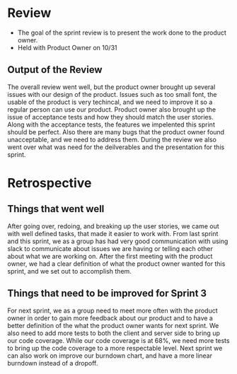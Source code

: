 # Review 
- The goal of the sprint review is to present the work done to the product owner. 
- Held with Product Owner on 10/31

## Output of the Review
The overall review went well, but the product owner brought up several issues with our design of the product. Issues such as too small font, the usable of the product is very techincal, and we need to improve it so a regular person can use our product. Product owner also brought up the issue of acceptance tests and how they should match the user stories. Along with the acceptance tests, the features we impelented this sprint should be perfect. Also there are many bugs that the product owner found unacceptable, and we need to address them. During the review we also went over what was need for the deilverables and the presentation for this sprint.

# Retrospective

## Things that went well
After going over, redoing, and breaking up the user stories, we came out with well defined tasks, that made it easier to work with. From last sprint and this sprint, we as a group has had very good communication with using slack to communicate about issues we are having or telling each other about what we are working on. After the first meeting with the product owner, we had a clear definition of what the product owner wanted for this sprint, and we set out to accomplish them.

## Things that need to be improved for Sprint 3
For next sprint, we as a group need to meet more often with the product owner in order to gain more feedback about our product and to have a better definition of the what the product owner wants for next sprint. We also need to add more tests to both the client and server side to bring up our code coverage. While our code coverage is at 68%, we need more tests to bring up the code coverage to a more respectable level. Next sprint we can also work on improve our burndown chart, and have a more linear burndown instead of a dropoff.
